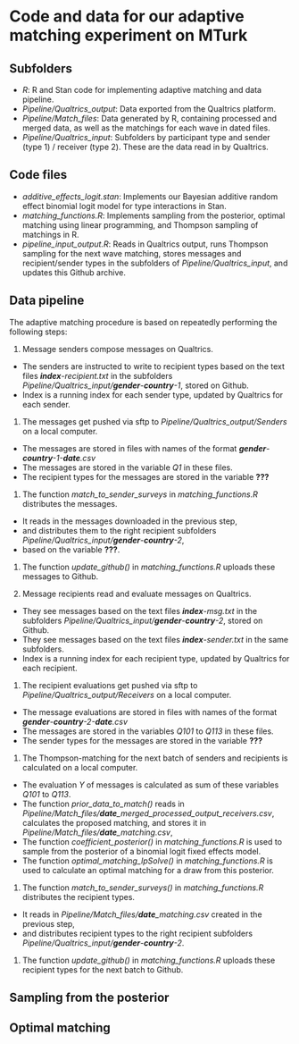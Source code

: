 # Code and data for our adaptive matching experiment on MTurk

## Subfolders

- *R*: R and Stan code for implementing adaptive matching and data pipeline.
- *Pipeline/Qualtrics_output*: Data exported from the Qualtrics platform.
- *Pipeline/Match_files*: Data generated by R, containing processed and merged data, as well as the matchings for each wave in dated files.
- *Pipeline/Qualtrics_input*: Subfolders by participant type and sender (type 1) / receiver (type 2). These are the data read in by Qualtrics.

## Code files
- *additive_effects_logit.stan*: Implements our Bayesian additive random effect binomial logit model for type interactions in Stan.
- *matching_functions.R*: Implements sampling from the posterior, optimal matching using linear programming, and Thompson sampling of matchings in R.
- *pipeline_input_output.R*: Reads in Qualtrics output, runs Thompson sampling for the next wave matching, stores messages and recipient/sender types in the subfolders of *Pipeline/Qualtrics_input*, and updates this Github archive.

## Data pipeline

The adaptive matching procedure is based on repeatedly performing the following steps:

1. Message senders compose messages on Qualtrics.
  - The senders are instructed to write to recipient types based on the text files ***index**-recipient.txt* in the subfolders *Pipeline/Qualtrics_input/**gender**-**country**-1*, stored on Github.
  - Index is a running index for each sender type, updated by Qualtrics for each sender.

1. The messages get pushed via sftp to *Pipeline/Qualtrics_output/Senders* on a local computer. 
  - The messages are stored in files with names of the format ***gender**-**country**-1-**date**.csv*
  - The messages are stored in the variable *Q1* in these files.
  - The recipient types for the messages are stored in the variable **???**

1. The function *match_to_sender_surveys* in *matching_functions.R* distributes the messages.
  - It reads in the messages downloaded in the previous step,
  - and distributes them to the right recipient subfolders *Pipeline/Qualtrics_input/**gender**-**country**-2*,
  - based on the variable **???**.

1. The function *update_github()* in *matching_functions.R* uploads these messages to Github.

1. Message recipients read and evaluate messages on Qualtrics.
  - They see messages based on the text files ***index**-msg.txt* in the subfolders *Pipeline/Qualtrics_input/**gender**-**country**-2*, stored on Github.
  - They see messages based on the text files ***index**-sender.txt* in the same subfolders.
  - Index is a running index for each recipient type, updated by Qualtrics for each recipient.

1. The recipient evaluations get pushed via sftp to *Pipeline/Qualtrics_output/Receivers* on a local computer. 
  - The message evaluations are stored in files with names of the format ***gender**-**country**-2-**date**.csv*
  - The messages are stored in the variables *Q101* to *Q113* in these files.
  - The sender types for the messages are stored in the variable **???**
  
1. The Thompson-matching for the next batch of senders and recipients is calculated on a local computer.
  - The evaluation *Y* of messages is calculated as sum of these variables *Q101* to *Q113*.
  - The function *prior_data_to_match()* reads in *Pipeline/Match_files/**date**_merged_processed_output_receivers.csv*, calculates the proposed matching, and stores it in *Pipeline/Match_files/**date**_matching.csv*,
  - The function *coefficient_posterior()* in *matching_functions.R* is used to sample from the posterior of a binomial logit fixed effects model.
  - The function *optimal_matching_lpSolve()* in *matching_functions.R* is used to calculate an optimal matching for a draw from this posterior.

1. The function *match_to_sender_surveys()* in *matching_functions.R*  distributes the recipient types.
  - It reads in *Pipeline/Match_files/**date**_matching.csv* created in the previous step,
  - and distributes recipient types to the right recipient subfolders *Pipeline/Qualtrics_input/**gender**-**country**-2*.

1. The function *update_github()* in *matching_functions.R* uploads these recipient types for the next batch to Github.


## Sampling from the posterior 



## Optimal matching